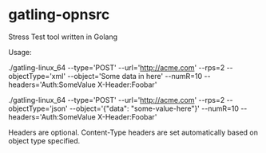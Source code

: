# gatling-opnsrc
Stress Test tool written in Golang

Usage:

./gatling-linux_64 --type='POST' --url='http://acme.com' --rps=2 --objectType='xml' --object='<xmlObject>Some data in here</xmlObject>' --numR=10 --headers='Auth:SomeValue X-Header:Foobar'

./gatling-linux_64 --type='POST' --url='http://acme.com' --rps=2 --objectType='json' --object='{"data": "some-value-here"}' --numR=10 --headers='Auth:SomeValue X-Header:Foobar'

Headers are optional. Content-Type headers are set automatically based on object type specified.